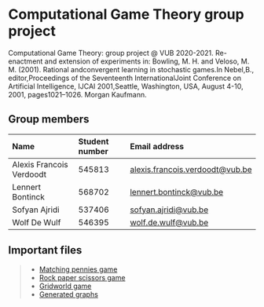 # Computational Game Theory group project
Computational Game Theory: group project @ VUB 2020-2021.
Re-enactment and extension of experiments in: 
Bowling,  M. H. and Veloso,  M. M. (2001).   Rational andconvergent  learning  in  stochastic  games.In  Nebel,B., editor,Proceedings of the Seventeenth InternationalJoint Conference on Artificial Intelligence, IJCAI 2001,Seattle,  Washington,  USA,  August  4-10,  2001,  pages1021–1026. Morgan Kaufmann.

## Group members

| Name     | Student number                        | Email address                               |
| :---     | :---                          | :---                                |
| Alexis Francois Verdoodt | 545813 | [alexis.francois.verdoodt@vub.be](mailto:alexis.francois.verdoodt@vub.be) |
| Lennert Bontinck | 568702 | [lennert.bontinck@vub.be](mailto:lennert.bontinck@vub.be) |
| Sofyan Ajridi | 537406 | [sofyan.ajridi@vub.be](mailto:sofyan.ajridi@vub.be) | |
| Wolf De Wulf | 546395 | [wolf.de.wulf@vub.be](mailto:wolf.de.wulf@vub.be) |

## Important files

> - [Matching pennies game](code/matching_pennies_game.ipynb)
> - [Rock paper scissors game](code/rock_paper_scissors_game.ipynb)
> - [Gridworld game](code/gridworld_game.ipynb)
> - [Generated graphs](code/graphs/)
